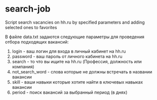 # search-job
Script search vacancies on hh.ru by specified parameters and adding selected ones to favorites

В файле data.txt задаются следующие параметры для проведения отбора подходящих вакансий:
  1. login - ваш логин для входа в личный кабинет на hh.ru
  2. password - ваш пароль от личного кабинета на hh.ru
  3. search - то что вы ищите на hh.ru (Профессия, должность или компания)
  4. not_search_word - слова которые не должны встречать в названии вакансии
  5. skill - ваши навыки которые хотите найти в ключевых навыках вакансии
  6. period - поиск вакансий за выбранный период (в днях)
